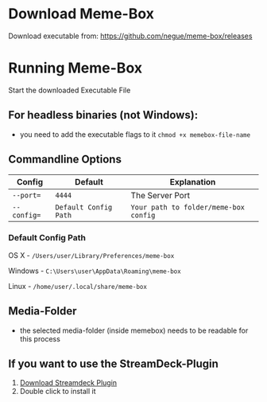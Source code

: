 # Download Meme-Box

Download executable from: https://github.com/negue/meme-box/releases

# Running Meme-Box

Start the downloaded Executable File

## For headless binaries (not Windows):
- you need to add the executable flags to it `chmod +x memebox-file-name`

## Commandline Options

|Config|Default|Explanation|
|--|--|--|
|`--port=`|`4444`|The Server Port|
|`--config=`| `Default Config Path` |`Your path to folder/meme-box config`|

### Default Config Path

 OS X - `/Users/user/Library/Preferences/meme-box`
  
  Windows - `C:\Users\user\AppData\Roaming\meme-box`
  
  Linux - `/home/user/.local/share/meme-box`

## Media-Folder
- the selected media-folder (inside memebox) needs to be readable for this process

## If you want to use the StreamDeck-Plugin
1. [Download Streamdeck Plugin](https://github.com/negue/meme-box/raw/master/memebox-streamdeck/Release/com.memebox.memebox-streamdeck.streamDeckPlugin)
2. Double click to install it

